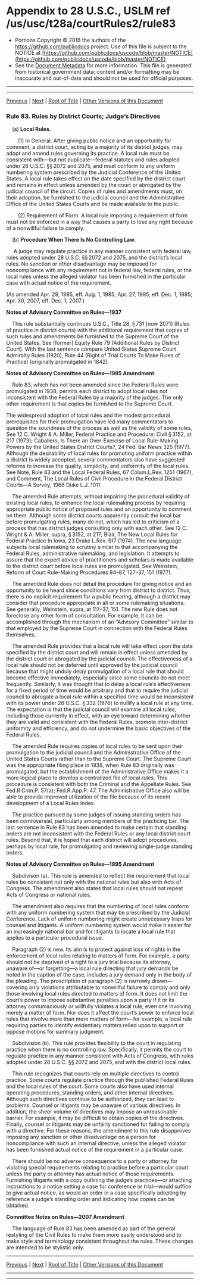 ---
---

# Appendix to 28 U.S.C., USLM ref /us/usc/t28a/courtRules2/rule83

* Portions Copyright © 2016 the authors of the https://github.com/publicdocs project.
  Use of this file is subject to the NOTICE at [https://github.com/publicdocs/uscode/blob/master/NOTICE](https://github.com/publicdocs/uscode/blob/master/NOTICE)
* See the [Document Metadata](././../../../..//README.md) for more information.
  This file is generated from historical government data; content and/or formatting may be inaccurate and out-of-date and should not be used for official purposes.

----------
----------

[Previous](./../../../..//us/usc/t28a/courtRules2/m__us_usc_t28a_courtRules2_rule82.md) | [Next](./../../../..//us/usc/t28a/courtRules2/m__us_usc_t28a_courtRules2_rule84.md) | [Root of Title](./../../../../) | [Other Versions of this Document](https://publicdocs.github.io/go/links?ns=uslm&ref=%2Fus%2Fusc%2Ft28a%2FcourtRules2%2Frule83)

### Rule 83. Rules by District Courts; Judge’s Directives

    (a) __Local Rules.__ 

        (1) In General. After giving public notice and an opportunity for comment, a district court, acting by a majority of its district judges, may adopt and amend rules governing its practice. A local rule must be consistent with—but not duplicate—federal statutes and rules adopted under 28 U.S.C. §§ 2072 and 2075, and must conform to any uniform numbering system prescribed by the Judicial Conference of the United States. A local rule takes effect on the date specified by the district court and remains in effect unless amended by the court or abrogated by the judicial council of the circuit. Copies of rules and amendments must, on their adoption, be furnished to the judicial council and the Administrative Office of the United States Courts and be made available to the public.

        (2) Requirement of Form. A local rule imposing a requirement of form must not be enforced in a way that causes a party to lose any right because of a nonwillful failure to comply.

    (b) __Procedure When There Is No Controlling Law.__ 

     A judge may regulate practice in any manner consistent with federal law, rules adopted under 28 U.S.C. §§ 2072 and 2075, and the district’s local rules. No sanction or other disadvantage may be imposed for noncompliance with any requirement not in federal law, federal rules, or the local rules unless the alleged violator has been furnished in the particular case with actual notice of the requirement.

(As amended Apr. 29, 1985, eff. Aug. 1, 1985; Apr. 27, 1995, eff. Dec. 1, 1995; Apr. 30, 2007, eff. Dec. 1, 2007.)

 __Notes of Advisory Committee on Rules—1937__ 

    This rule substantially continues U.S.C., Title 28, § 731 \[now 2071\] (Rules of practice in district courts) with the additional requirement that copies of such rules and amendments be furnished to the Supreme Court of the United States. See \[former\] Equity Rule 79 (Additional Rules by District Court). With the last sentence compare United States Supreme Court Admiralty Rules (1920), Rule 44 (Right of Trial Courts To Make Rules of Practice) (originally promulgated in 1842).

 __Notes of Advisory Committee on Rules—1985 Amendment__ 

    Rule 83, which has not been amended since the Federal Rules were promulgated in 1938, permits each district to adopt local rules not inconsistent with the Federal Rules by a majority of the judges. The only other requirement is that copies be furnished to the Supreme Court.

The widespread adoption of local rules and the modest procedural prerequisites for their promulgation have led many commentators to question the soundness of the process as well as the validity of some rules, See 12 C. Wright & A. Miller, Federal Practice and Procedure: Civil § 3152, at 217 (1973); Caballero, Is There an Over-Exercise of Local Rule-Making Powers by the United States District Courts?, 24 Fed. Bar News 325 (1977). Although the desirability of local rules for promoting uniform practice within a district is widely accepted, several commentators also have suggested reforms to increase the quality, simplicity, and uniformity of the local rules. See Note, Rule 83 and the Local Federal Rules, 67 Colum.L.Rev. 1251 (1967), and Comment, The Local Rules of Civil Procedure in the Federal District Courts—A Survey, 1966 Duke L.J. 1011.

    The amended Rule attempts, without impairing the procedural validity of existing local rules, to enhance the local rulemaking process by requiring appropriate public notice of proposed rules and an opportunity to comment on them. Although some district courts apparently consult the local bar before promulgating rules, many do not, which has led to criticism of a process that has district judges consulting only with each other. See 12 C. Wright & A. Miller, supra, § 3152, at 217; Blair, The New Local Rules for Federal Practice In Iowa, 23 Drake L.Rev. 517 (1974). The new language subjects local rulemaking to scrutiny similar to that accompanying the Federal Rules, administrative rulemaking, and legislation. It attempts to assure that the expert advice of practitioners and scholars is made available to the district court before local rules are promulgated. See Weinstein, Reform of Court Rule-Making Procedures 84–87, 127–37, 151 (1977).

    The amended Rule does not detail the procedure for giving notice and an opportunity to be heard since conditions vary from district to district. Thus, there is no explicit requirement for a public hearing, although a district may consider that procedure appropriate in all or some rulemaking situations. See generally, Weinstein, supra, at 117–37, 151. The new Rule does not foreclose any other form of consultation. For example, it can be accomplished through the mechanism of an “Advisory Committee” similar to that employed by the Supreme Court in connection with the Federal Rules themselves.

    The amended Rule provides that a local rule will take effect upon the date specified by the district court and will remain in effect unless amended by the district court or abrogated by the judicial council. The effectiveness of a local rule should not be deferred until approved by the judicial council because that might unduly delay promulgation of a local rule that should become effective immediately, especially since some councils do not meet frequently. Similarly, it was thought that to delay a local rule’s effectiveness for a fixed period of time would be arbitrary and that to require the judicial council to abrogate a local rule within a specified time would be inconsistent with its power under 28 U.S.C. § 332 (1976) to nullify a local rule at any time. The expectation is that the judicial council will examine all local rules, including those currently in effect, with an eye toward determining whether they are valid and consistent with the Federal Rules, promote inter-district uniformity and efficiency, and do not undermine the basic objectives of the Federal Rules.

    The amended Rule requires copies of local rules to be sent upon their promulgation to the judicial council and the Administrative Office of the United States Courts rather than to the Supreme Court. The Supreme Court was the appropriate filing place in 1938, when Rule 83 originally was promulgated, but the establishment of the Administrative Office makes it a more logical place to develop a centralized file of local rules. This procedure is consistent with both the Criminal and the Appellate Rules. See Fed.R.Crim.P. 57(a); Fed.R.App.P. 47. The Administrative Office also will be able to provide improved utilization of the file because of its recent development of a Local Rules Index.

    The practice pursued by some judges of issuing standing orders has been controversial, particularly among members of the practicing bar. The last sentence in Rule 83 has been amended to make certain that standing orders are not inconsistent with the Federal Rules or any local district court rules. Beyond that, it is hoped that each district will adopt procedures, perhaps by local rule, for promulgating and reviewing single-judge standing orders.

 __Notes of Advisory Committee on Rules—1995 Amendment__ 

    Subdivison (a). This rule is amended to reflect the requirement that local rules be consistent not only with the national rules but also with Acts of Congress. The amendment also states that local rules should not repeat Acts of Congress or national rules.

    The amendment also requires that the numbering of local rules conform with any uniform numbering system that may be prescribed by the Judicial Conference. Lack of uniform numbering might create unnecessary traps for counsel and litigants. A uniform numbering system would make it easier for an increasingly national bar and for litigants to locate a local rule that applies to a particular procedural issue.

    Paragraph (2) is new. Its aim is to protect against loss of rights in the enforcement of local rules relating to matters of form. For example, a party should not be deprived of a right to a jury trial because its attorney, unaware of—or forgetting—a local rule directing that jury demands be noted in the caption of the case, includes a jury demand only in the body of the pleading. The proscription of paragraph (2) is narrowly drawn—covering only violations attributable to nonwillful failure to comply and only those involving local rules directed to matters of form. It does not limit the court’s power to impose substantive penalties upon a party if it or its attorney contumaciously or willfully violates a local rule, even one involving merely a matter of form. Nor does it affect the court’s power to enforce local rules that involve more than mere matters of form—for example, a local rule requiring parties to identify evidentiary matters relied upon to support or oppose motions for summary judgment.

    Subdivision (b). This rule provides flexibility to the court in regulating practice when there is no controlling law. Specifically, it permits the court to regulate practice in any manner consistent with Acts of Congress, with rules adopted under 28 U.S.C. §§ 2072 and 2075, and with the district local rules.

    This rule recognizes that courts rely on multiple directives to control practice. Some courts regulate practice through the published Federal Rules and the local rules of the court. Some courts also have used internal operating procedures, standing orders, and other internal directives. Although such directives continue to be authorized, they can lead to problems. Counsel or litigants may be unaware of various directives. In addition, the sheer volume of directives may impose an unreasonable barrier. For example, it may be difficult to obtain copies of the directives. Finally, counsel or litigants may be unfairly sanctioned for failing to comply with a directive. For these reasons, the amendment to this rule disapproves imposing any sanction or other disadvantage on a person for noncompliance with such an internal directive, unless the alleged violator has been furnished actual notice of the requirement in a particular case.

    There should be no adverse consequence to a party or attorney for violating special requirements relating to practice before a particular court unless the party or attorney has actual notice of those requirements. Furnishing litigants with a copy outlining the judge’s practices—or attaching instructions to a notice setting a case for conference or trial—would suffice to give actual notice, as would an order in a case specifically adopting by reference a judge’s standing order and indicating how copies can be obtained.

 __Committee Notes on Rules—2007 Amendment__ 

    The language of Rule 83 has been amended as part of the general restyling of the Civil Rules to make them more easily understood and to make style and terminology consistent throughout the rules. These changes are intended to be stylistic only.

----------

[Previous](./../../../..//us/usc/t28a/courtRules2/m__us_usc_t28a_courtRules2_rule82.md) | [Next](./../../../..//us/usc/t28a/courtRules2/m__us_usc_t28a_courtRules2_rule84.md) | [Root of Title](./../../../../) | [Other Versions of this Document](https://publicdocs.github.io/go/links?ns=uslm&ref=%2Fus%2Fusc%2Ft28a%2FcourtRules2%2Frule83)

----------
----------



